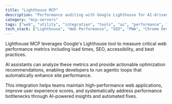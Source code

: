```yaml
---
title: "Lighthouse MCP"
description: "Performance auditing with Google Lighthouse for AI-driven web optimization and metric improvements."
category: "mcp-servers"
tags: ["web", "utility", "integration", "tools", "ai", "performance", "auditing", "accessibility", "SEO optimization"]
tech_stack: ["Lighthouse", "Web Performance", "SEO", "PWA", "Chrome DevTools", "AI"]
---
```


Lighthouse MCP leverages Google's Lighthouse tool to measure critical web performance metrics including load times, SEO, accessibility, and best practices. 

AI assistants can analyze these metrics and provide actionable optimization recommendations, enabling developers to run agentic loops that automatically enhance site performance. 

This integration helps teams maintain high-performance web applications, improve user experience scores, and systematically address performance bottlenecks through AI-powered insights and automated fixes.